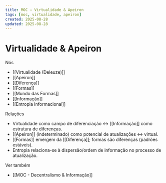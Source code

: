 ```yaml
---
title: MOC — Virtualidade & Apeiron
tags: [moc, virtualidade, apeiron]
created: 2025-08-28
updated: 2025-08-28
---
```


# Virtualidade & Apeiron

Nós
- [[Virtualidade (Deleuze)]]
- [[Apeiron]]
- [[Diferença]]
- [[Formas]]
- [[Mundo das Formas]]
- [[Informação]]
- [[Entropia Informacional]]

Relações
- Virtualidade como campo de diferenciação ↔ [[Informação]] como estrutura de diferenças.
- [[Apeiron]] (indeterminado) como potencial de atualizações ↔ virtual.
- [[Formas]] emergem da [[Diferença]]; formas são diferenças (padrões estáveis).
- Entropia relaciona-se à dispersão/ordem de informação no processo de atualização.

Ver também
- [[MOC - Decentralismo & Informação]]
